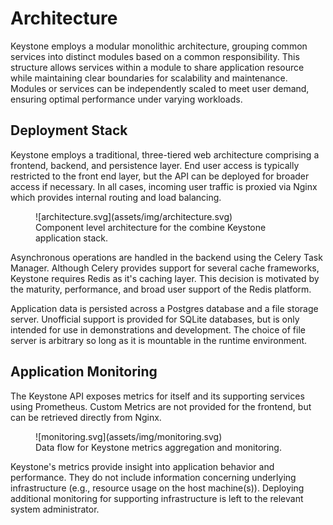 # Architecture

Keystone employs a modular monolithic architecture, grouping common services into distinct modules based on a common responsibility. 
This structure allows services within a module to share application resource while maintaining clear boundaries for scalability and maintenance.
Modules or services can be independently scaled to meet user demand, ensuring optimal performance under varying workloads.

## Deployment Stack

Keystone employs a traditional, three-tiered web architecture comprising a frontend, backend, and persistence layer.
End user access is typically restricted to the front end layer, but the API can be deployed for broader access if necessary.
In all cases, incoming user traffic is proxied via Nginx which provides internal routing and load balancing.

<figure markdown="span">
  ![architecture.svg](assets/img/architecture.svg)
  <figcaption>Component level architecture for the combine Keystone application stack.</figcaption>
</figure>

Asynchronous operations are handled in the backend using the Celery Task Manager.
Although Celery provides support for several cache frameworks, Keystone requires Redis as it's caching layer.
This decision is motivated by the maturity, performance, and broad user support of the Redis platform.

Application data is persisted across a Postgres database and a file storage server.
Unofficial support is provided for SQLite databases, but is only intended for use in demonstrations and development.
The choice of file server is arbitrary so long as it is mountable in the runtime environment.

## Application Monitoring

The Keystone API exposes metrics for itself and its supporting services using Prometheus.
Custom Metrics are not provided for the frontend, but can be retrieved directly from Nginx.

<figure markdown="span">
  ![monitoring.svg](assets/img/monitoring.svg)
  <figcaption>Data flow for Keystone metrics aggregation and monitoring.</figcaption>
</figure>

Keystone's metrics provide insight into application behavior and performance.
They do not include information concerning underlying infrastructure (e.g., resource usage on the host machine(s)).
Deploying additional monitoring for supporting infrastructure is left to the relevant system administrator.
